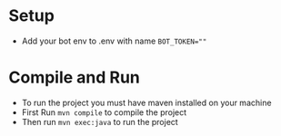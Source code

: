 # Setup
* Add your bot env to .env with name ```BOT_TOKEN=""```

# Compile and Run
* To run the project you must have maven installed on your machine
* First Run ```mvn compile``` to compile the project
* Then run ```mvn exec:java``` to run the project